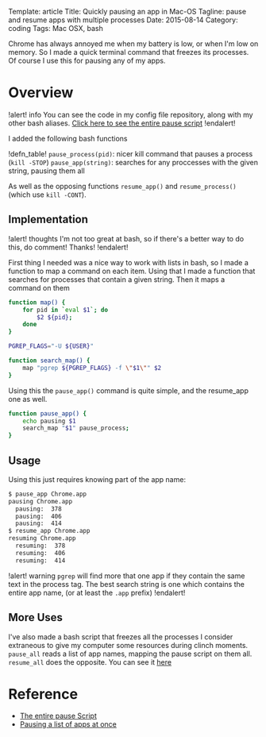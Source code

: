 Template: article
Title: Quickly pausing an app in Mac-OS
Tagline: pause and resume apps with multiple processes
Date: 2015-08-14
Category: coding
Tags: Mac OSX, bash


Chrome has always annoyed me when my battery is low, or when I'm low on memory. So I made a quick terminal command that freezes its processes. Of course I use this for pausing any of my apps.

# Overview

!alert! info
    You can see the code in my config file repository, along with my other bash aliases.
    [Click here to see the entire pause script](bash-pauser)
!endalert!

I added the following bash functions

!defn_table!
`pause_process(pid)`: nicer kill command that pauses a process (`kill -STOP`)
`pause_app(string)`: searches for any proccesses with the given string, pausing them all

As well as the opposing functions `resume_app()` and `resume_process()` (which use `kill -CONT`).



## Implementation

!alert! thoughts
    I'm not too great at bash, so if there's a better way to do this, do comment!
    Thanks!
!endalert!

First thing I needed was a nice way to work with lists in bash, so I made a function to map a command on each item.
Using that I made a function that searches for processes that contain a given string. Then it maps a command on them

```bash
function map() {
    for pid in `eval $1`; do
        $2 ${pid};
    done
}

PGREP_FLAGS="-U ${USER}"

function search_map() {
    map "pgrep ${PGREP_FLAGS} -f \"$1\"" $2
}
```

Using this the `pause_app()` command is quite simple, and the resume_app one as well.

```bash
function pause_app() {
    echo pausing $1
    search_map "$1" pause_process;
}
```

## Usage

Using this just requires knowing part of the app name:

```bash
$ pause_app Chrome.app
pausing Chrome.app
  pausing:  378
  pausing:  406
  pausing:  414
$ resume_app Chrome.app
resuming Chrome.app
  resuming:  378
  resuming:  406
  resuming:  414
```

!alert! warning
    `pgrep` will find more that one app if they contain the same text in the process tag.
    The best search string is one which contains the entire app name, (or at least the `.app` prefix)
!endalert!


## More Uses

I've also made a bash script that freezes all the processes I consider extraneous to give my computer some resources during clinch moments. `pause_all` reads a list of app names, mapping the pause script on them all. `resume_all` does the opposite. You can see it [here][bash-pauser-all]





# Reference

* [The entire pause Script][bash-pauser]
* [Pausing a list of apps at once][bash-pauser-all]

[bash-pauser]: https://github.com/Saevon/config/blob/master/bash/pauser.bash
[bash-pauser-all]: https://github.com/Saevon/config/blob/master/bash/pauser_template.bash

